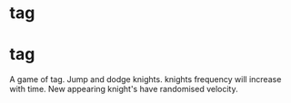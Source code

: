 # tag
# tag
A game of tag.
Jump and dodge knights.
knights frequency will increase with time.
New appearing knight's have randomised velocity.